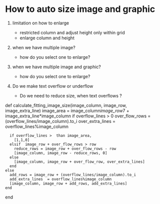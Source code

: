 # How to auto size image and graphic

1. limitation on how to enlarge
    - restricted column and adjust height only within grid
    - enlarge column and height

2. when we have multiple image?
    - how do you select one to enlarge?

3. when we have multiple image and graphic?
    - how do you select one to enlarge?

4. Do we make text overflow or underflow 
    - Do we need to reduce size, when text overflows ?
  
def calculate_fitting_image_size(image_column, image_row, image_extra_line)
    image_area = image_column*image_row*7 + image_extra_line*image_column
    if overflow_lines > 0
      over_flow_rows    = (overflow_lines/image_column).to_i
      over_extra_lines  = overflow_lines%image_column

      if overflow_lines >  than image_area,
        [1,1,0]
      elsif  image_row + over_flow_rows > row
        reduce_rows = image_row + over_flow_rows - row
        [image_column, image_row - reduce_rows, 0]
      else
        [image_column, image_row + over_flow_row, over_extra_lines]
      end
    else
      add_rows = image_row + (overflow_lines/image_column).to_i
      add_extra_lines  = overflow_lines%image_column
      [image_column, image_row + add_rows, add_extra_lines]
    end

end 